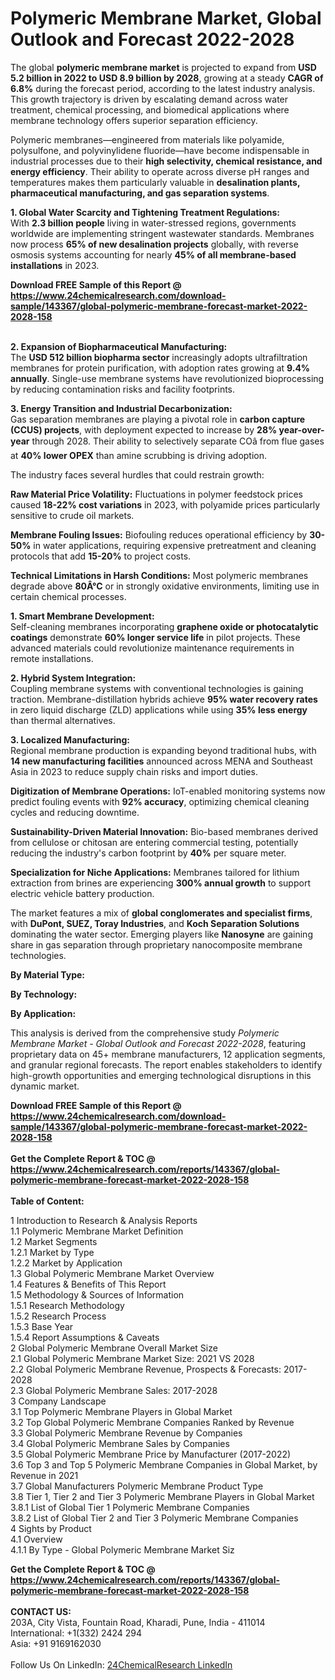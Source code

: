 <h1>Polymeric Membrane Market, Global Outlook and Forecast 2022-2028</h1><p>The global <strong>polymeric membrane market</strong> is projected to expand from <strong>USD 5.2 billion in 2022 to USD 8.9 billion by 2028</strong>, growing at a steady <strong>CAGR of 6.8%</strong> during the forecast period, according to the latest industry analysis. This growth trajectory is driven by escalating demand across water treatment, chemical processing, and biomedical applications where membrane technology offers superior separation efficiency.</p><p>Polymeric membranes—engineered from materials like polyamide, polysulfone, and polyvinylidene fluoride—have become indispensable in industrial processes due to their <strong>high selectivity, chemical resistance, and energy efficiency</strong>. Their ability to operate across diverse pH ranges and temperatures makes them particularly valuable in <strong>desalination plants, pharmaceutical manufacturing, and gas separation systems</strong>.</p><p><strong>1. Global Water Scarcity and Tightening Treatment Regulations:</strong><br>
With <strong>2.3 billion people</strong> living in water-stressed regions, governments worldwide are implementing stringent wastewater standards. Membranes now process <strong>65% of new desalination projects</strong> globally, with reverse osmosis systems accounting for nearly <strong>45% of all membrane-based installations</strong> in 2023.</p><div><b>Download FREE Sample of this Report @ 
            <a href="https://www.24chemicalresearch.com/download-sample/143367/global-polymeric-membrane-forecast-market-2022-2028-158">
            https://www.24chemicalresearch.com/download-sample/143367/global-polymeric-membrane-forecast-market-2022-2028-158</a></b></div><br><p><strong>2. Expansion of Biopharmaceutical Manufacturing:</strong><br>
The <strong>USD 512 billion biopharma sector</strong> increasingly adopts ultrafiltration membranes for protein purification, with adoption rates growing at <strong>9.4% annually</strong>. Single-use membrane systems have revolutionized bioprocessing by reducing contamination risks and facility footprints.</p><p><strong>3. Energy Transition and Industrial Decarbonization:</strong><br>
Gas separation membranes are playing a pivotal role in <strong>carbon capture (CCUS) projects</strong>, with deployment expected to increase by <strong>28% year-over-year</strong> through 2028. Their ability to selectively separate COâ from flue gases at <strong>40% lower OPEX</strong> than amine scrubbing is driving adoption.</p><p>The industry faces several hurdles that could restrain growth:</p><p><strong>Raw Material Price Volatility:</strong> Fluctuations in polymer feedstock prices caused <strong>18-22% cost variations</strong> in 2023, with polyamide prices particularly sensitive to crude oil markets.</p><p><strong>Membrane Fouling Issues:</strong> Biofouling reduces operational efficiency by <strong>30-50%</strong> in water applications, requiring expensive pretreatment and cleaning protocols that add <strong>15-20%</strong> to project costs.</p><p><strong>Technical Limitations in Harsh Conditions:</strong> Most polymeric membranes degrade above <strong>80Â°C</strong> or in strongly oxidative environments, limiting use in certain chemical processes.</p><p><strong>1. Smart Membrane Development:</strong><br>
Self-cleaning membranes incorporating <strong>graphene oxide or photocatalytic coatings</strong> demonstrate <strong>60% longer service life</strong> in pilot projects. These advanced materials could revolutionize maintenance requirements in remote installations.</p><p><strong>2. Hybrid System Integration:</strong><br>
Coupling membrane systems with conventional technologies is gaining traction. Membrane-distillation hybrids achieve <strong>95% water recovery rates</strong> in zero liquid discharge (ZLD) applications while using <strong>35% less energy</strong> than thermal alternatives.</p><p><strong>3. Localized Manufacturing:</strong><br>
Regional membrane production is expanding beyond traditional hubs, with <strong>14 new manufacturing facilities</strong> announced across MENA and Southeast Asia in 2023 to reduce supply chain risks and import duties.</p><p><strong>Digitization of Membrane Operations:</strong> IoT-enabled monitoring systems now predict fouling events with <strong>92% accuracy</strong>, optimizing chemical cleaning cycles and reducing downtime.</p><p><strong>Sustainability-Driven Material Innovation:</strong> Bio-based membranes derived from cellulose or chitosan are entering commercial testing, potentially reducing the industry's carbon footprint by <strong>40%</strong> per square meter.</p><p><strong>Specialization for Niche Applications:</strong> Membranes tailored for lithium extraction from brines are experiencing <strong>300% annual growth</strong> to support electric vehicle battery production.</p><p>The market features a mix of <strong>global conglomerates and specialist firms</strong>, with <strong>DuPont, SUEZ, Toray Industries</strong>, and <strong>Koch Separation Solutions</strong> dominating the water sector. Emerging players like <strong>Nanosyne</strong> are gaining share in gas separation through proprietary nanocomposite membrane technologies.</p><p><strong>By Material Type:</strong></p><p><strong>By Technology:</strong></p><p><strong>By Application:</strong></p><p>This analysis is derived from the comprehensive study <em>Polymeric Membrane Market - Global Outlook and Forecast 2022-2028</em>, featuring proprietary data on 45+ membrane manufacturers, 12 application segments, and granular regional forecasts. The report enables stakeholders to identify high-growth opportunities and emerging technological disruptions in this dynamic market.</p><div><b>Download FREE Sample of this Report @ 
            <a href="https://www.24chemicalresearch.com/download-sample/143367/global-polymeric-membrane-forecast-market-2022-2028-158">
            https://www.24chemicalresearch.com/download-sample/143367/global-polymeric-membrane-forecast-market-2022-2028-158</a></b></div><br><div><b>Get the Complete Report & TOC @ 
            <a href="https://www.24chemicalresearch.com/reports/143367/global-polymeric-membrane-forecast-market-2022-2028-158">
            https://www.24chemicalresearch.com/reports/143367/global-polymeric-membrane-forecast-market-2022-2028-158</a></b></div><br>
            <b>Table of Content:</b><p>1 Introduction to Research & Analysis Reports<br />
    1.1 Polymeric Membrane Market Definition<br />
    1.2 Market Segments<br />
        1.2.1 Market by Type<br />
        1.2.2 Market by Application<br />
    1.3 Global Polymeric Membrane Market Overview<br />
    1.4 Features & Benefits of This Report<br />
    1.5 Methodology & Sources of Information<br />
        1.5.1 Research Methodology<br />
        1.5.2 Research Process<br />
        1.5.3 Base Year<br />
        1.5.4 Report Assumptions & Caveats<br />
2 Global Polymeric Membrane Overall Market Size<br />
    2.1 Global Polymeric Membrane Market Size: 2021 VS 2028<br />
    2.2 Global Polymeric Membrane Revenue, Prospects & Forecasts: 2017-2028<br />
    2.3 Global Polymeric Membrane Sales: 2017-2028<br />
3 Company Landscape<br />
    3.1 Top Polymeric Membrane Players in Global Market<br />
    3.2 Top Global Polymeric Membrane Companies Ranked by Revenue<br />
    3.3 Global Polymeric Membrane Revenue by Companies<br />
    3.4 Global Polymeric Membrane Sales by Companies<br />
    3.5 Global Polymeric Membrane Price by Manufacturer (2017-2022)<br />
    3.6 Top 3 and Top 5 Polymeric Membrane Companies in Global Market, by Revenue in 2021<br />
    3.7 Global Manufacturers Polymeric Membrane Product Type<br />
    3.8 Tier 1, Tier 2 and Tier 3 Polymeric Membrane Players in Global Market<br />
        3.8.1 List of Global Tier 1 Polymeric Membrane Companies<br />
        3.8.2 List of Global Tier 2 and Tier 3 Polymeric Membrane Companies<br />
4 Sights by Product<br />
    4.1 Overview<br />
        4.1.1 By Type - Global Polymeric Membrane Market Siz</p><div><b>Get the Complete Report & TOC @ 
            <a href="https://www.24chemicalresearch.com/reports/143367/global-polymeric-membrane-forecast-market-2022-2028-158">
            https://www.24chemicalresearch.com/reports/143367/global-polymeric-membrane-forecast-market-2022-2028-158</a></b></div><br><b>CONTACT US:</b><br>
            203A, City Vista, Fountain Road, Kharadi, Pune, India - 411014<br>
            International: +1(332) 2424 294<br>
            Asia: +91 9169162030 <br><br>
            Follow Us On LinkedIn: <a href="https://www.linkedin.com/company/24chemicalresearch/">24ChemicalResearch LinkedIn</a>
